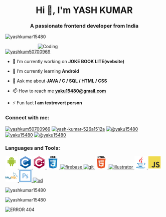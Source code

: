 <h1 align="center">Hi 🤘, I'm YASH KUMAR</h1>
<h3 align="center">A passionate frontend developer from India</h3>

<p align="left"> <img src="https://komarev.com/ghpvc/?username=yashkumar15480&label=Profile%20views&color=0e75b6&style=flat" alt="yashkumar15480" /> </p>
<img align="right" alt="Coding" width="400" src="https://media.giphy.com/media/LmNwrBhejkK9EFP504/giphy.gif">

<p align="left"> <a href="https://twitter.com/yashkum50700969" target="blank"><img src="https://img.shields.io/twitter/follow/yashkum50700969?logo=twitter&style=for-the-badge" alt="yashkum50700969" /></a> </p>

- 🔭 I’m currently working on **JOKE BOOK LITE(website)**

- 🌱 I’m currently learning **Android**

- 💬 Ask me about **JAVA / C / SQL / HTML / CSS**

- 📫 How to reach me **yaku15480@gmail.com**

- ⚡ Fun fact **I am textrovert person**

<h3 align="left">Connect with me:</h3>
<p align="left">
<a href="https://twitter.com/yashkum50700969" target="blank"><img align="center" src="https://raw.githubusercontent.com/rahuldkjain/github-profile-readme-generator/master/src/images/icons/Social/twitter.svg" alt="yashkum50700969" height="30" width="40" /></a>
<a href="https://linkedin.com/in/yash-kumar-526a1512a" target="blank"><img align="center" src="https://raw.githubusercontent.com/rahuldkjain/github-profile-readme-generator/master/src/images/icons/Social/linked-in-alt.svg" alt="yash-kumar-526a1512a" height="30" width="40" /></a>
<a href="https://www.hackerrank.com/@yaku15480" target="blank"><img align="center" src="https://raw.githubusercontent.com/rahuldkjain/github-profile-readme-generator/master/src/images/icons/Social/hackerrank.svg" alt="@yaku15480" height="30" width="40" /></a>
<a href="https://www.leetcode.com/yaku15480" target="blank"><img align="center" src="https://raw.githubusercontent.com/rahuldkjain/github-profile-readme-generator/master/src/images/icons/Social/leet-code.svg" alt="yaku15480" height="30" width="40" /></a>
<a href="https://www.hackerearth.com/@yaku15480" target="blank"><img align="center" src="https://raw.githubusercontent.com/rahuldkjain/github-profile-readme-generator/master/src/images/icons/Social/hackerearth.svg" alt="@yaku15480" height="30" width="40" /></a>
</p>

<h3 align="left">Languages and Tools:</h3>
<p align="left"> <a href="https://developer.android.com" target="_blank"> <img src="https://raw.githubusercontent.com/devicons/devicon/master/icons/android/android-original-wordmark.svg" alt="android" width="40" height="40"/> </a> <a href="https://www.cprogramming.com/" target="_blank"> <img src="https://raw.githubusercontent.com/devicons/devicon/master/icons/c/c-original.svg" alt="c" width="40" height="40"/> </a> <a href="https://www.w3schools.com/cpp/" target="_blank"> <img src="https://raw.githubusercontent.com/devicons/devicon/master/icons/cplusplus/cplusplus-original.svg" alt="cplusplus" width="40" height="40"/> </a> <a href="https://www.w3schools.com/css/" target="_blank"> <img src="https://raw.githubusercontent.com/devicons/devicon/master/icons/css3/css3-original-wordmark.svg" alt="css3" width="40" height="40"/> </a> <a href="https://firebase.google.com/" target="_blank"> <img src="https://www.vectorlogo.zone/logos/firebase/firebase-icon.svg" alt="firebase" width="40" height="40"/> </a> <a href="https://git-scm.com/" target="_blank"> <img src="https://www.vectorlogo.zone/logos/git-scm/git-scm-icon.svg" alt="git" width="40" height="40"/> </a> <a href="https://www.w3.org/html/" target="_blank"> <img src="https://raw.githubusercontent.com/devicons/devicon/master/icons/html5/html5-original-wordmark.svg" alt="html5" width="40" height="40"/> </a> <a href="https://www.adobe.com/in/products/illustrator.html" target="_blank"> <img src="https://www.vectorlogo.zone/logos/adobe_illustrator/adobe_illustrator-icon.svg" alt="illustrator" width="40" height="40"/> </a> <a href="https://www.java.com" target="_blank"> <img src="https://raw.githubusercontent.com/devicons/devicon/master/icons/java/java-original.svg" alt="java" width="40" height="40"/> </a> <a href="https://developer.mozilla.org/en-US/docs/Web/JavaScript" target="_blank"> <img src="https://raw.githubusercontent.com/devicons/devicon/master/icons/javascript/javascript-original.svg" alt="javascript" width="40" height="40"/> </a> <a href="https://www.mysql.com/" target="_blank"> <img src="https://raw.githubusercontent.com/devicons/devicon/master/icons/mysql/mysql-original-wordmark.svg" alt="mysql" width="40" height="40"/> </a> <a href="https://www.photoshop.com/en" target="_blank"> <img src="https://raw.githubusercontent.com/devicons/devicon/master/icons/photoshop/photoshop-line.svg" alt="photoshop" width="40" height="40"/> </a> <a href="https://www.adobe.com/products/xd.html" target="_blank"> <img src="https://cdn.worldvectorlogo.com/logos/adobe-xd.svg" alt="xd" width="40" height="40"/> </a> </p>


<p>&nbsp;<img align="left" src="https://github-readme-stats.vercel.app/api?username=yashkumar15480&show_icons=true&locale=en" alt="yashkumar15480" /></p>

<p>&nbsp;<img align="left" src="https://github-readme-streak-stats.herokuapp.com/?user=yashkumar15480&" alt="yashkumar15480" /></p>
<img src="https://media.giphy.com/media/MeJgB3yMMwIaHmKD4z/giphy.gif" width="187" height="250" alt="ERROR 404"/>


